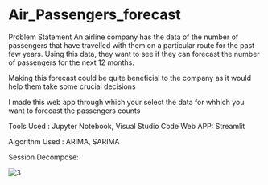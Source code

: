 # Air_Passengers_forecast

Problem Statement
An airline company has the data of the number of passengers that have travelled with them on a particular route for the past few years. Using this data, they want to see if they can forecast the number of passengers for the next 12 months.

Making this forecast could be quite beneficial to the company as it would help them take some crucial decisions 

I made this web app through which your select the data for whhich you want to forecast the passengers counts 


Tools Used : Jupyter Notebook, Visual Studio Code
Web APP: Streamlit


Algorithm Used : ARIMA, SARIMA 


Session Decompose: 


![3](https://user-images.githubusercontent.com/121451346/235794589-061bbcdb-db42-499d-ac17-38b0d28a702a.jpg)

